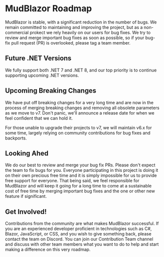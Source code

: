 # MudBlazor Roadmap

MudBlazor is stable, with a significant reduction in the number of bugs. We remain committed to maintaining and improving the project, but as a non-commercial prokect we rely heavily on our users for bug fixes. We try to review and merge important bug fixes as soon as possible, so if your bug-fix pull request (PR) is overlooked, please tag a team member.

## Future .NET Versions

We fully support both .NET 7 and .NET 8, and our top priority is to continue supporting upcoming .NET versions.

## Upcoming Breaking Changes

We have put off breaking changes for a very long time and are now in the process of merging breaking changes and removing all obsolete parameters as we move to v7. Don't panic, we'll announce a release date for when we feel confident that we can hold it. 

For those unable to upgrade their projects to v7, we will maintain v6.x for some time, largely relying on community contributions for bug fixes and backports.

## Looking Ahed

We do our best to review and merge your bug fix PRs. Please don't expect the team to fix bugs for you. Everyone participating in this project is doing it on their own precious free time and it is simply impossible for us to provide free support for everyone. That being said, we feel responsible for MudBlazor and will keep it going for a long time to come at a sustainable cost of free time by merging important bug fixes and the one or other new feature if  significant. 

## Get Involved!

Contributions from the community are what makes MudBlazor successful. If you are an experienced developer proficient in technologies such as C#, Blazor, JavaScript, or CSS, and you wish to give something back, please contact the team on Discord. You can join our Contribution Team channel and discuss with other team members what you want to do to help and start making a difference on this very roadmap.
